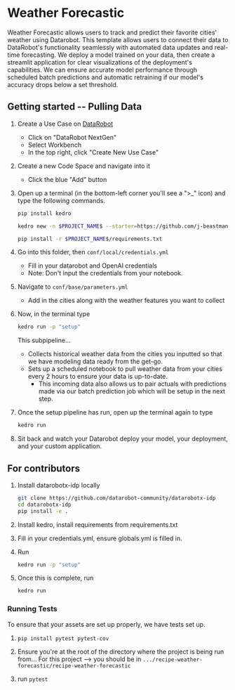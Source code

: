 # Weather Forecastic

Weather Forecastic allows users to track and predict their favorite cities' weather using Datarobot. This template allows users to connect their data to DataRobot's functionality seamlessly with automated data updates and real-time forecasting. We deploy a model trained on your data, then create a streamlit application for clear visualizations of the deployment's capabilities. We can ensure accurate model performance through scheduled batch predictions and automatic retraining if our model's accuracy drops below a set threshold.

## Getting started -- Pulling Data
1. Create a Use Case on [DataRobot](app.datarobot.com)
   - Click on "DataRobot NextGen"
   - Select Workbench
   - In the top right, click "Create New Use Case"

2. Create a new Code Space and navigate into it
   - Click the blue "Add" button

3. Open up a terminal (in the bottom-left corner you'll see a ">_" icon) and type the following commands.
   ```bash
   pip install kedro
   ```
   ```bash
   kedro new -n $PROJECT_NAME$ --starter=https://github.com/j-beastman/WeatherForecastic.git --checkout master
   ```
   ```bash
   pip install -r $PROJECT_NAME$/requirements.txt
   ```

4. Go into this folder, then `conf/local/credentials.yml`
   - Fill in your datarobot and OpenAI credentials
   - Note: Don't input the credentials from your notebook.

5. Navigate to `conf/base/parameters.yml`
   - Add in the cities along with the weather features you want to collect

6. Now, in the terminal type 
   ```bash
   kedro run -p "setup"
   ```
   This subpipeline...
   - Collects historical weather data from the cities you inputted so that we have modeling data ready from the get-go.
   - Sets up a scheduled notebook to pull weather data from your cities every 2 hours to ensure your data is up-to-date.
      - This incoming data also allows us to pair actuals with predictions made via our batch prediction job which will be setup in the next step.

7. Once the setup pipeline has run, open up the terminal again to type
   ```bash
   kedro run
   ```

8. Sit back and watch your Datarobot deploy your model, your deployment, and your custom application. 

## For contributors

1. Install datarobotx-idp locally
   ```bash
   git clone https://github.com/datarobot-community/datarobotx-idp
   cd datarobotx-idp
   pip install -e .
   ```

2. Install kedro, install requirements from requirements.txt

3. Fill in your credentials.yml, ensure globals.yml is filled in.

4. Run
   ```bash
   kedro run -p "setup"
   ```

5. Once this is complete, run 
   ```bash
   kedro run
   ```

### Running Tests
To ensure that your assets are set up properly, we have tests set up.
1. `pip install pytest pytest-cov`

2. Ensure you're at the root of the directory where the project is being run from...
For this project --> you should be in `.../recipe-weather-forecastic/recipe-weather-forecastic`

3. run `pytest`